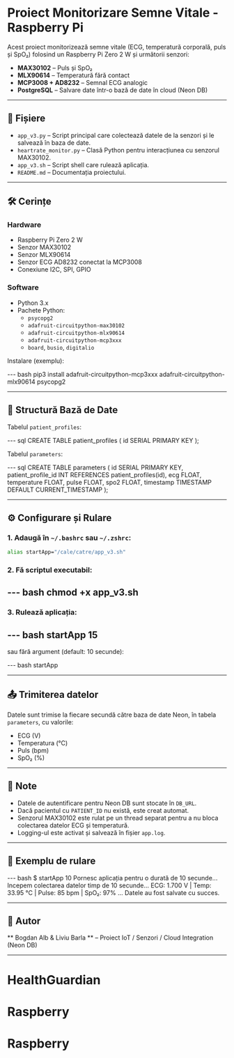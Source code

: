 # Proiect Monitorizare Semne Vitale - Raspberry Pi

Acest proiect monitorizează semne vitale (ECG, temperatură corporală, puls și SpO₂) folosind un Raspberry Pi Zero 2 W și următorii senzori:

- **MAX30102** – Puls și SpO₂
- **MLX90614** – Temperatură fără contact
- **MCP3008 + AD8232** – Semnal ECG analogic
- **PostgreSQL** – Salvare date într-o bază de date în cloud (Neon DB)

---

## 📁 Fișiere

- `app_v3.py` – Script principal care colectează datele de la senzori și le salvează în baza de date.
- `heartrate_monitor.py` – Clasă Python pentru interacțiunea cu senzorul MAX30102.
- `app_v3.sh` – Script shell care rulează aplicația.
- `README.md` – Documentația proiectului.

---

## 🛠️ Cerințe

### Hardware

- Raspberry Pi Zero 2 W
- Senzor MAX30102
- Senzor MLX90614
- Senzor ECG AD8232 conectat la MCP3008
- Conexiune I2C, SPI, GPIO

### Software

- Python 3.x
- Pachete Python:
  - `psycopg2`
  - `adafruit-circuitpython-max30102`
  - `adafruit-circuitpython-mlx90614`
  - `adafruit-circuitpython-mcp3xxx`
  - `board`, `busio`, `digitalio`

Instalare (exemplu):

--- bash
pip3 install adafruit-circuitpython-mcp3xxx adafruit-circuitpython-mlx90614 psycopg2


---

## 🧠 Structură Bază de Date

Tabelul `patient_profiles`:

--- sql
CREATE TABLE patient_profiles (
    id SERIAL PRIMARY KEY
);

Tabelul `parameters`:

--- sql
CREATE TABLE parameters (
    id SERIAL PRIMARY KEY,
    patient_profile_id INT REFERENCES patient_profiles(id),
    ecg FLOAT,
    temperature FLOAT,
    pulse FLOAT,
    spo2 FLOAT,
    timestamp TIMESTAMP DEFAULT CURRENT_TIMESTAMP
);


---

## ⚙️ Configurare și Rulare

### 1. Adaugă în `~/.bashrc` sau `~/.zshrc`:

```bash
alias startApp="/cale/catre/app_v3.sh"
```

### 2. Fă scriptul executabil:

--- bash
chmod +x app_v3.sh
--- 

### 3. Rulează aplicația:

--- bash
startApp 15
--- 

sau fără argument (default: 10 secunde):

--- bash
startApp

---
## 📤 Trimiterea datelor

Datele sunt trimise la fiecare secundă către baza de date Neon, în tabela `parameters`, cu valorile:

- ECG (V)
- Temperatura (°C)
- Puls (bpm)
- SpO₂ (%)

---

## 📌 Note

- Datele de autentificare pentru Neon DB sunt stocate în `DB_URL`.
- Dacă pacientul cu `PATIENT_ID` nu există, este creat automat.
- Senzorul MAX30102 este rulat pe un thread separat pentru a nu bloca colectarea datelor ECG și temperatură.
- Logging-ul este activat și salvează în fișier `app.log`.

---

## 🧪 Exemplu de rulare

--- bash
$ startApp 10
Pornesc aplicația pentru o durată de 10 secunde...
Incepem colectarea datelor timp de 10 secunde...
ECG: 1.700 V | Temp: 33.95 °C | Pulse: 85 bpm | SpO₂: 97%
...
Datele au fost salvate cu succes.

---

## 📅 Autor

** Bogdan Alb & Liviu Barla ** – 
Proiect IoT / Senzori / Cloud Integration (Neon DB)

---
# HealthGuardian
# Raspberry
# Raspberry
